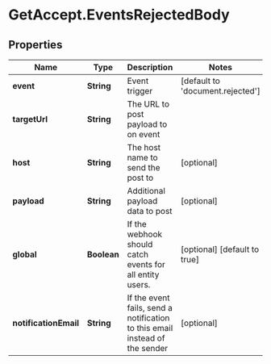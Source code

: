 # GetAccept.EventsRejectedBody

## Properties
Name | Type | Description | Notes
------------ | ------------- | ------------- | -------------
**event** | **String** | Event trigger | [default to &#x27;document.rejected&#x27;]
**targetUrl** | **String** | The URL to post payload to on event | 
**host** | **String** | The host name to send the post to | [optional] 
**payload** | **String** | Additional payload data to post | [optional] 
**global** | **Boolean** | If the webhook should catch events for all entity users. | [optional] [default to true]
**notificationEmail** | **String** | If the event fails, send a notification to this email instead of the sender | [optional] 
